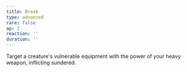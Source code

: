 ```yaml
---
title: Break
type: advanced
rare: false
ap: 2
reaction: ''
duration: ''
---
```


Target a creature's vulnerable equipment with the power of your heavy weapon, inflicting sundered.
